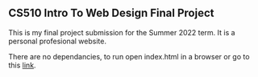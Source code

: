 
## CS510 Intro To Web Design Final Project

This is my final project submission for the Summer 2022 term. It is a personal profesional website.

There are no dependancies, to run open index.html in a browser or go to this [link](https://halltim91.github.io./).